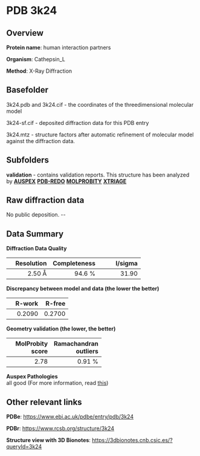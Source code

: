 # PDB 3k24

## Overview

**Protein name**: human interaction partners

**Organism**: Cathepsin_L

**Method**: X-Ray Diffraction



## Basefolder

3k24.pdb and 3k24.cif - the coordinates of the threedimensional molecular model

3k24-sf.cif - deposited diffraction data for this PDB entry

3k24.mtz - structure factors after automatic refinement of molecular model against the diffraction data.

## Subfolders





**validation** - contains validation reports. This structure has been analyzed by [**AUSPEX**](https://github.com/thorn-lab/coronavirus_structural_task_force/tree/master/pdb/human_interaction_partners/Cathepsin_L/3k24/validation/auspex) [**PDB-REDO**](https://github.com/thorn-lab/coronavirus_structural_task_force/tree/master/pdb/human_interaction_partners/Cathepsin_L/3k24/validation/pdb-redo) [**MOLPROBITY**](https://github.com/thorn-lab/coronavirus_structural_task_force/tree/master/pdb/human_interaction_partners/Cathepsin_L/3k24/validation/molprobity) [**XTRIAGE**](https://github.com/thorn-lab/coronavirus_structural_task_force/blob/master/pdb/human_interaction_partners/Cathepsin_L/3k24/validation/Xtriage_output.log)  



## Raw diffraction data

No public deposition. --<br> 

## Data Summary
**Diffraction Data Quality**

|   | Resolution | Completeness| I/sigma |
|---|-------------:|----------------:|--------------:|
|   |2.50 Å|94.6  %|<img width=50/>31.90|

**Discrepancy between model and data (the lower the better)**

|   | **R-work**| **R-free**   
|---|-------------:|----------------:|           
||  0.2090|  0.2700|

**Geometry validation (the lower, the better)**

|   |**MolProbity<br>score**| **Ramachandran<br>outliers** 
|---|-------------:|----------------:|
||  2.78|  0.91 %|

**Auspex Pathologies**<br> all good (For more information, read [this](https://github.com/thorn-lab/coronavirus_structural_task_force/blob/master/pdb/human_interaction_partners/Cathepsin_L/3k24/validation/auspex/3k24_auspex_comments.txt))

 



## Other relevant links 
**PDBe**:  https://www.ebi.ac.uk/pdbe/entry/pdb/3k24
 
**PDBr**: https://www.rcsb.org/structure/3k24 

**Structure view with 3D Bionotes**: https://3dbionotes.cnb.csic.es/?queryId=3k24

